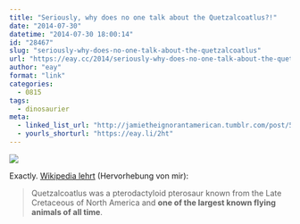 ```yaml
---
title: "Seriously, why does no one talk about the Quetzalcoatlus?!"
date: "2014-07-30"
datetime: "2014-07-30 18:00:14"
id: "28467"
slug: "seriously-why-does-no-one-talk-about-the-quetzalcoatlus"
url: "https://eay.cc/2014/seriously-why-does-no-one-talk-about-the-quetzalcoatlus/"
author: "eay"
format: "link"
categories:
  - 0815
tags:
  - dinosaurier
meta:
  - linked_list_url: "http://jamietheignorantamerican.tumblr.com/post/52968339035/no-but-seriously"
  - yourls_shorturl: "https://eay.li/2ht"
---
```


![](https://eay.cc/uploads/2014/quetzalcoatlus.jpg)

Exactly. [Wikipedia lehrt](https://en.wikipedia.org/wiki/Quetzalcoatlus) (Hervorhebung von mir):

> Quetzalcoatlus was a pterodactyloid pterosaur known from the Late Cretaceous of North America and **one of the largest known flying animals of all time**.
